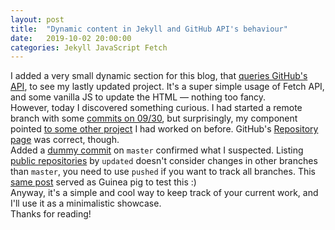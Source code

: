 ```yaml
---
layout: post
title:  "Dynamic content in Jekyll and GitHub API's behaviour"
date:   2019-10-02 20:00:00
categories: Jekyll JavaScript Fetch
---
```


I added a very small dynamic section for this blog, that [queries GitHub's API](https://github.com/juanmougan/juanmougan.github.io/commit/f34faa11f5fbb2f260a715d696c13f6f6c52a737), to see my lastly updated project. It's a super simple usage of Fetch API, and some vanilla JS to 
update the HTML — nothing too fancy.  
However, today I discovered something curious. I had started a remote branch with some [commits on 09/30](https://github.com/juanmougan/spring-stuff/commit/83333fa4f32451b2d0f0d772fc6e6dc25d565817), but surprisingly, my component pointed [to some other project](https://github.com/juanmougan/estate-webscraper) I had worked on before. GitHub's [Repository page](https://github.com/juanmougan?tab=repositories) was correct, though.  
Added a [dummy commit](https://github.com/juanmougan/spring-stuff/commit/8d42b5e9b498cbf6bc782eb2d17a4793c6090db6) on `master` confirmed what I suspected. Listing [public repositories](https://developer.github.com/v3/repos/#list-user-repositories) by `updated` doesn't consider changes in 
other branches than `master`, you need to use `pushed` if you want to track all branches. This [same post](https://github.com/juanmougan/juanmougan.github.io/commit/9e3a9d3b594b2a8dd7d153fdc50fe9e1d76bdd79) served as Guinea pig to test this :)  
Anyway, it's a simple and cool way to keep track of your current work, and I'll use it as a minimalistic showcase.  
Thanks for reading!
